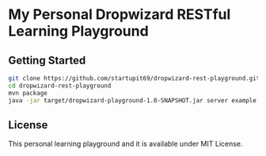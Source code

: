 # My Personal Dropwizard RESTful Learning Playground

## Getting Started

```bash
git clone https://github.com/startupit69/dropwizard-rest-playground.git
cd dropwizard-rest-playground
mvn package
java -jar target/dropwizard-playground-1.0-SNAPSHOT.jar server example.yml
```

## License

This personal learning playground and it is available under MIT License.
